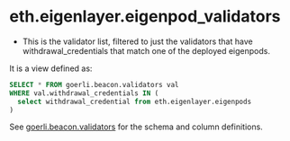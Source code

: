 # eth.eigenlayer.eigenpod\_validators

* This is the validator list, filtered to just the validators that have withdrawal\_credentials that match one of the deployed eigenpods.

It is a view defined as:

```sql
SELECT * FROM goerli.beacon.validators val
WHERE val.withdrawal_credentials IN (
  select withdrawal_credential from eth.eigenlayer.eigenpods
)
```

See [goerli.beacon.validators](https://docs.spice.xyz/reference/sql-query-tables/ethereum/beacon-chain-tables/eth.beacon.validators) for the schema and column definitions.
